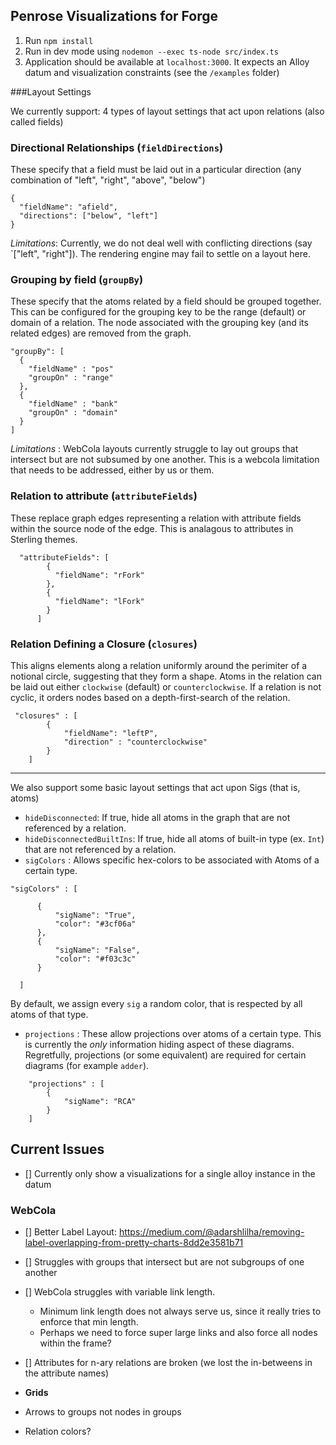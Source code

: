 ## Penrose Visualizations for Forge

1. Run `npm install`
2. Run in dev mode using `nodemon --exec ts-node src/index.ts`
3. Application should be available at `localhost:3000`. It expects an Alloy datum and visualization constraints (see the `/examples` folder)


###Layout Settings


We currently support:
4 types of layout settings that act upon relations (also called fields)


### Directional Relationships (`fieldDirections`)

These specify that a field must be laid out in a particular direction (any combination of "left", "right", "above", "below")

```
{
  "fieldName": "afield",
  "directions": ["below", "left"]
}
```

*Limitations*: Currently, we do not deal well with conflicting directions (say `["left", "right"]). The rendering engine may fail to settle on a layout here.

### Grouping by field (`groupBy`)

These specify that the atoms related by a field should be grouped together. This can be configured for the grouping key to be the range (default) or domain of a relation. The node associated with the grouping key (and its related edges) are removed from the graph.

```
"groupBy": [
  {
    "fieldName" : "pos"
    "groupOn" : "range"
  },
  {
    "fieldName" : "bank"
    "groupOn" : "domain"
  }
]
```

*Limitations* : WebCola layouts currently struggle to lay out groups that intersect but are not subsumed by one another. This is a webcola limitation that needs to be addressed, either by us or them.


### Relation to attribute (`attributeFields`)

These replace graph edges representing a relation with attribute fields within the source node of the edge. This is analagous to attributes in Sterling themes.
```
  "attributeFields": [
        {
          "fieldName": "rFork"
        },
        {
          "fieldName": "lFork"
        }
      ]
```


### Relation Defining a Closure (`closures`)

This aligns elements along a relation uniformly around the perimiter of a notional circle, suggesting that they form a shape.
Atoms in the relation can be laid out either `clockwise` (default) or `counterclockwise`. If a relation is not cyclic, it orders nodes based on a depth-first-search of the relation.


```
 "closures" : [
        {
            "fieldName": "leftP",
            "direction" : "counterclockwise"
        }
    ]

```


-------------------
We also support some basic layout settings that act upon Sigs (that is, atoms)

  - `hideDisconnected`: If true, hide all atoms in the graph that are not referenced by a relation.
  - `hideDisconnectedBuiltIns`: If true, hide all atoms of built-in type (ex. `Int`) that are not referenced by a relation.
  - `sigColors` : Allows specific hex-colors to be associated with Atoms of a certain type.
  ```
"sigColors" : [

        {
            "sigName": "True",
            "color": "#3cf06a"
        },
        {
            "sigName": "False",
            "color": "#f03c3c"
        }

    ]

```
By default, we assign every `sig` a random color, that is respected by all atoms of that type.


- `projections` : These allow projections over atoms of a certain type. This is currently the *only* information hiding aspect of these diagrams. Regretfully, projections (or some equivalent) are required for certain diagrams (for example `adder`).
```
    "projections" : [
        {
            "sigName": "RCA"
        }
    ]
```

## Current Issues


- [] Currently only show a visualizations for a single alloy instance in the datum


### WebCola

- [] Better Label Layout: https://medium.com/@adarshlilha/removing-label-overlapping-from-pretty-charts-8dd2e3581b71
- [] Struggles with groups that intersect but are not subgroups of one another
- [] WebCola struggles with variable link length. 
    - Minimum link length does not always serve us, since it really tries to enforce that min length.
    - Perhaps we need to force super large links and also force all nodes within the frame?
- [] Attributes for n-ary relations are broken (we lost the in-betweens in the attribute names)

- **Grids**
- Arrows to groups not nodes in groups
- Relation colors?